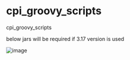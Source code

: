 # cpi_groovy_scripts
cpi_groovy_scripts

below jars will be required if 3.17 version is used

![image](https://user-images.githubusercontent.com/87473328/132478642-84e470d4-5127-4362-9969-776b49817d42.png)

